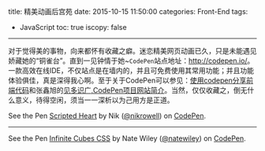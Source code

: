 title: 精美动画后宫苑
date: 2015-10-15 11:50:00
categories: Front-End
tags: 
- JavaScript
toc: true
iscopy: false
---

对于觉得美的事物，向来都怀有收藏之癖。迷恋精美网页动画已久，只是未能遇见娇藏她的“铜雀台”。直到一见钟情于她~`CodePen`站点地址：<http://codepen.io/>。一款高效在线IDE，不仅站点是在墙内的，并且可免费使用其常用功能；并且功能体验俱佳，真是深得我心啊。至于关于CodePen可以参见：[使用codepen分享前端代码](http://stoneydream.com/2015/09/19/%E4%BD%BF%E7%94%A8codepen%E5%88%86%E4%BA%AB%E5%89%8D%E7%AB%AF%E4%BB%A3%E7%A0%81/)和张鑫旭的[见多识广,CodePen项目网站简介](http://www.zhangxinxu.com/wordpress/2012/07/codepen-jsfiddle/)。当然，仅仅收藏之，倒无什么意义，待得空闲，须当一一深析以为己用方是正道。

<!-- more -->

<p data-height="268" data-theme-id="0" data-slug-hash="YXQoQE" data-default-tab="result" data-user="nikrowell" class='codepen'>See the Pen <a href='http://codepen.io/nikrowell/pen/YXQoQE/'>Scripted Heart</a> by Nik (<a href='http://codepen.io/nikrowell'>@nikrowell</a>) on <a href='http://codepen.io'>CodePen</a>.</p>
<p><script async src="http://codepen.io/assets/embed/ei.js"></script><span id="more-2017"></span></p>

---

<p data-height="268" data-theme-id="20035" data-slug-hash="yYzyWQ" data-default-tab="result" data-user="natewiley" class='codepen'>See the Pen <a href='http://codepen.io/natewiley/pen/yYzyWQ/'>Infinite Cubes CSS</a> by Nate Wiley (<a href='http://codepen.io/natewiley'>@natewiley</a>) on <a href='http://codepen.io'>CodePen</a>.</p>